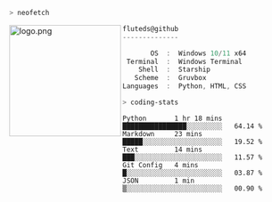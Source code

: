 ```zsh
> neofetch
```

<!--img align="left" src="https://github.com/fluteds.png" alt="logo.png" width="200"/>-->
<img align="left" src="https://external-content.duckduckgo.com/iu/?u=https%3A%2F%2F78.media.tumblr.com%2F975fca5f82161b190efdcaa05ffbd4ec%2Ftumblr_p6q6m9TJF01x3p3jmo1_500.png&f=1&nofb=1" alt="logo.png" width="200"/>

```csharp
fluteds@github
--------------

       OS  :  Windows 10/11 x64
 Terminal  :  Windows Terminal
    Shell  :  Starship
   Scheme  :  Gruvbox
Languages  :  Python, HTML, CSS
```

```zsh
> coding-stats
```

<!--START_SECTION:waka-->

```text
Python       1 hr 18 mins    ████████████████░░░░░░░░░   64.14 %
Markdown     23 mins         █████░░░░░░░░░░░░░░░░░░░░   19.52 %
Text         14 mins         ███░░░░░░░░░░░░░░░░░░░░░░   11.57 %
Git Config   4 mins          █░░░░░░░░░░░░░░░░░░░░░░░░   03.87 %
JSON         1 min           ▒░░░░░░░░░░░░░░░░░░░░░░░░   00.90 %
```

<!--END_SECTION:waka-->
